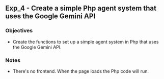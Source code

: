 ## Exp_4 - Create a simple Php agent system that uses the Google Gemini API

### Objectives
- Create the functions to set up a simple agent system in Php that uses the Google Gemini API.

### Notes
- There's no frontend. When the page loads the Php code will run.
